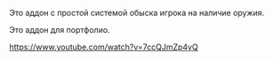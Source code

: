 Это аддон с простой системой обыска игрока на наличие оружия.

Это аддон для портфолио.

https://www.youtube.com/watch?v=7ccQJmZp4yQ
